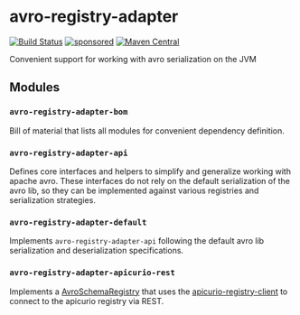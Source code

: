 # avro-registry-adapter

[![Build Status](https://github.com/holixon/avro-registry-adapter/workflows/Development%20branches/badge.svg)](https://github.com/holixon/avro-registry-adapter/actions)
[![sponsored](https://img.shields.io/badge/sponsoredBy-Holisticon-RED.svg)](https://holisticon.de/)
[![Maven Central](https://maven-badges.herokuapp.com/maven-central/io.holixon.avro/avro-registry-adapter-bom/badge.svg)](https://maven-badges.herokuapp.com/maven-central/io.holixon.avro/avro-registry-adapter-bom)

Convenient support for working with avro serialization on the JVM

## Modules

### `avro-registry-adapter-bom`

Bill of material that lists all modules for convenient dependency definition.

### `avro-registry-adapter-api`

Defines core interfaces and helpers to simplify and generalize working with apache avro.
These interfaces do not rely on the default serialization of the avro lib, so they can be implemented against various
registries and serialization strategies.

### `avro-registry-adapter-default`

Implements `avro-registry-adapter-api` following the default avro lib serialization and deserialization specifications.

### `avro-registry-adapter-apicurio-rest`

Implements a [AvroSchemaRegistry](./extension/api/src/main/kotlin/AvroSchemaRegistry.kt) that uses the [apicurio-registry-client](https://github.com/Apicurio/apicurio-registry/tree/master/client) to connect to the apicurio registry via REST.
